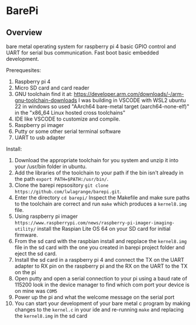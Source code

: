 BarePi
======

Overview
--------
bare metal operating system for raspberry pi 4 basic GPIO control and UART for serial bus communication. Fast boot basic embedded development. 

Prerequesites: 

1) Raspberry pi 4 
2) Micro SD card and card reader
3) GNU toolchain find it at: https://developer.arm.com/downloads/-/arm-gnu-toolchain-downloads I was building in VSCODE with WSL2 ubuntu 22 in windows so used "AArch64 bare-metal target (aarch64-none-elf)" in the "x86_64 Linux hosted cross toolchains"
4) IDE like VSCODE to customize and compile.
5) Raspberry pi imager 
6) Putty or some other serial terminal software
7) UART to usb adapter

Install:

1) Download the appropriate toolchain for you system and unzip it into your /usr/bin folder in ubuntu.
2) Add the libraries of the toolchain to your path if the bin isn't already in the path ```export PATH=$PATH:/usr/bin/```.
3) Clone the barepi repsository ```git clone https://github.com/lwlagrange/barepi.git```.
4) Enter the directory ```cd barepi/``` Inspect the Makefile and make sure paths to the toolchain are correct and run ```make``` which produces a ```kernel8.img``` file.
5) Using raspberry pi imager ```https://www.raspberrypi.com/news/raspberry-pi-imager-imaging-utility/``` install the Raspian Lite OS 64 on your SD card for initial firmware.
6) From the sd card with the raspbian install and repplace the ```kernel8.img``` file in the sd card with the one you created in barepi project folder and eject the sd card.
7) Install the sd card in a raspberry pi 4 and connect the TX on the UART adapter to RX pin on the raspberry pi and the RX on the UART to the TX on the pi
8) Open putty and open a serial connection to your pi using a baud rate of 115200 look in the device manager to find which com port your device is on mine was ```COM5```
9) Power up the pi and what the welcome message on the serial port
10) You can start your development of your bare metal c program by making changes to the ```kernel.c``` in your ide and re-running ```make``` and replacing the ```kernel8.img``` in the sd card





